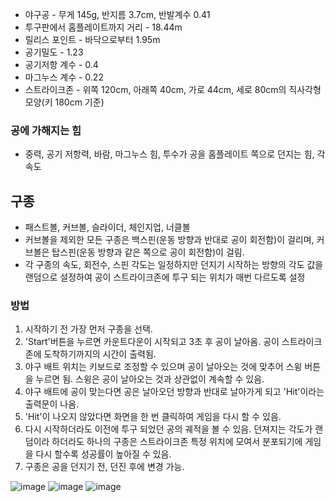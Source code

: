 - 야구공 - 무게 145g, 반지름 3.7cm, 반발계수 0.41
- 투구판에서 홈플레이트까지 거리 - 18.44m
- 릴리스 포인트 - 바닥으로부터 1.95m
- 공기밀도 - 1.23
- 공기저항 계수 - 0.4
- 마그누스 계수 - 0.22
- 스트라이크존 - 위쪽 120cm, 아래쪽 40cm, 가로 44cm, 세로 80cm의 직사각형 모양(키 180cm 기준)

### 공에 가해지는 힘
- 중력, 공기 저항력, 바람, 마그누스 힘, 투수가 공을 홈플레이트 쪽으로 던지는 힘, 각속도
## 구종
- 패스트볼, 커브볼, 슬라이더, 체인지업, 너클볼
- 커브볼을 제외한 모든 구종은 백스핀(운동 방향과 반대로 공이 회전함)이 걸리며,
커브볼은 탑스핀(운동 방향과 같은 쪽으로 공이 회전함)이 걸림.
- 각 구종의 속도, 회전수, 스핀 각도는 일정하지만 던지기 시작하는 방향의 각도 값을 랜덤으로 설정하여 공이 스트라이크존에 투구 되는 위치가 매번 다르도록 설정

### 방법
1. 시작하기 전 가장 먼저 구종을 선택.
2. 'Start'버튼을 누르면 카운트다운이 시작되고 3초 후 공이 날아옴. 공이 스트라이크존에 도착하기까지의 시간이 출력됨.
3. 야구 배트 위치는 키보드로 조정할 수 있으며 공이 날아오는 것에 맞추어 스윙 버튼을 누르면 됨. 스윙은 공이 날아오는 것과 상관없이 계속할 수 있음.
4. 야구 배트에 공이 맞는다면 공은 날아오던 방향과 반대로 날아가게 되고 'Hit'이라는 출력문이 나옴.
5. 'Hit'이 나오지 않았다면 화면을 한 번 클릭하여 게임을 다시 할 수 있음.
6. 다시 시작하더라도 이전에 투구 되었던 공의 궤적을 볼 수 있음. 던져지는 각도가 랜덤이라 하더라도 하나의 구종은 스트라이크존 특정 위치에 모여서 분포되기에 게임을 다시 할수록 성공률이 높아질 수 있음.
7. 구종은 공을 던지기 전, 던진 후에 변경 가능.

![image](https://github.com/user-attachments/assets/81f6272c-7bc7-4849-8643-be0701022352)
![image](https://github.com/user-attachments/assets/0fef64a8-1ce5-440f-9915-aa321036424e)
![image](https://github.com/user-attachments/assets/8efad8f2-e9d6-4dba-9b05-c1937435a48f)
